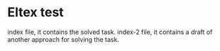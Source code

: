 # Eltex test

index file, it contains the solved task.
index-2 file, it contains a draft of another approach for solving the task.